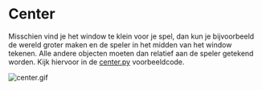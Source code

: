 # Center

Misschien vind je het window te klein voor je spel, dan kun je
bijvoorbeeld de wereld groter maken en de speler in het midden van
het window tekenen. Alle andere objecten moeten dan relatief aan de
speler getekend worden. Kijk hiervoor in de [center.py](center.py)
voorbeeldcode.

![center.gif](center.gif)
